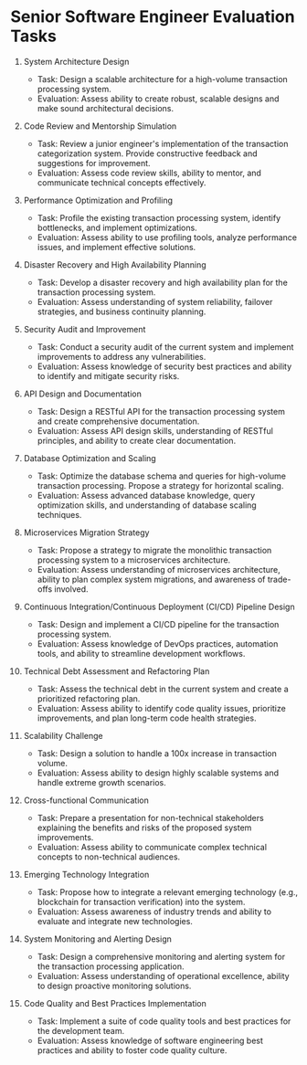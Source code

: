 # Senior Software Engineer Evaluation Tasks

1. System Architecture Design
   - Task: Design a scalable architecture for a high-volume transaction processing system.
   - Evaluation: Assess ability to create robust, scalable designs and make sound architectural decisions.

2. Code Review and Mentorship Simulation
   - Task: Review a junior engineer's implementation of the transaction categorization system. Provide constructive feedback and suggestions for improvement.
   - Evaluation: Assess code review skills, ability to mentor, and communicate technical concepts effectively.

3. Performance Optimization and Profiling
   - Task: Profile the existing transaction processing system, identify bottlenecks, and implement optimizations.
   - Evaluation: Assess ability to use profiling tools, analyze performance issues, and implement effective solutions.

4. Disaster Recovery and High Availability Planning
   - Task: Develop a disaster recovery and high availability plan for the transaction processing system.
   - Evaluation: Assess understanding of system reliability, failover strategies, and business continuity planning.

5. Security Audit and Improvement
   - Task: Conduct a security audit of the current system and implement improvements to address any vulnerabilities.
   - Evaluation: Assess knowledge of security best practices and ability to identify and mitigate security risks.

6. API Design and Documentation
   - Task: Design a RESTful API for the transaction processing system and create comprehensive documentation.
   - Evaluation: Assess API design skills, understanding of RESTful principles, and ability to create clear documentation.

7. Database Optimization and Scaling
   - Task: Optimize the database schema and queries for high-volume transaction processing. Propose a strategy for horizontal scaling.
   - Evaluation: Assess advanced database knowledge, query optimization skills, and understanding of database scaling techniques.

8. Microservices Migration Strategy
   - Task: Propose a strategy to migrate the monolithic transaction processing system to a microservices architecture.
   - Evaluation: Assess understanding of microservices architecture, ability to plan complex system migrations, and awareness of trade-offs involved.

9. Continuous Integration/Continuous Deployment (CI/CD) Pipeline Design
   - Task: Design and implement a CI/CD pipeline for the transaction processing system.
   - Evaluation: Assess knowledge of DevOps practices, automation tools, and ability to streamline development workflows.

10. Technical Debt Assessment and Refactoring Plan
    - Task: Assess the technical debt in the current system and create a prioritized refactoring plan.
    - Evaluation: Assess ability to identify code quality issues, prioritize improvements, and plan long-term code health strategies.

11. Scalability Challenge
    - Task: Design a solution to handle a 100x increase in transaction volume.
    - Evaluation: Assess ability to design highly scalable systems and handle extreme growth scenarios.

12. Cross-functional Communication
    - Task: Prepare a presentation for non-technical stakeholders explaining the benefits and risks of the proposed system improvements.
    - Evaluation: Assess ability to communicate complex technical concepts to non-technical audiences.

13. Emerging Technology Integration
    - Task: Propose how to integrate a relevant emerging technology (e.g., blockchain for transaction verification) into the system.
    - Evaluation: Assess awareness of industry trends and ability to evaluate and integrate new technologies.

14. System Monitoring and Alerting Design
    - Task: Design a comprehensive monitoring and alerting system for the transaction processing application.
    - Evaluation: Assess understanding of operational excellence, ability to design proactive monitoring solutions.

15. Code Quality and Best Practices Implementation
    - Task: Implement a suite of code quality tools and best practices for the development team.
    - Evaluation: Assess knowledge of software engineering best practices and ability to foster code quality culture.